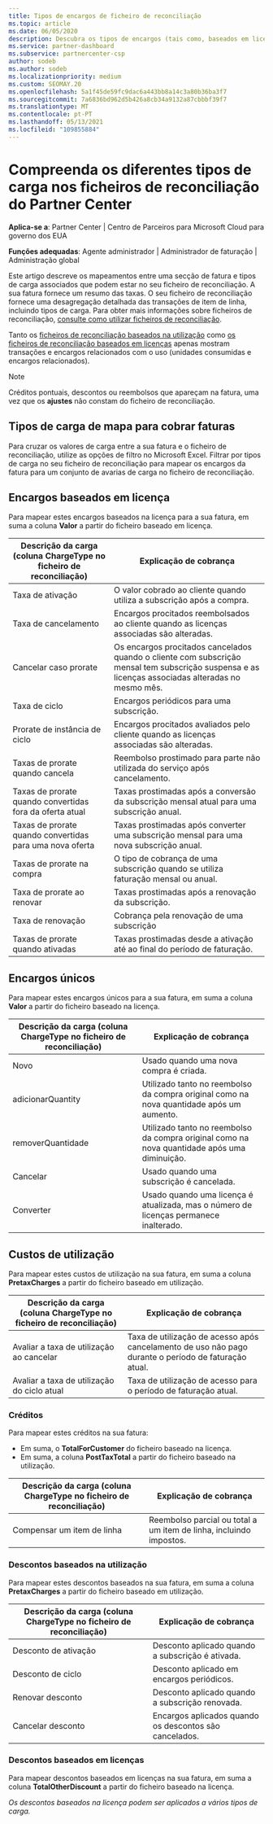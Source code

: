 ```yaml
---
title: Tipos de encargos de ficheiro de reconciliação
ms.topic: article
ms.date: 06/05/2020
description: Descubra os tipos de encargos (tais como, baseados em licenças, baseados em uso e uma vez), créditos e descontos em ficheiros de reconciliação do Partner Center.
ms.service: partner-dashboard
ms.subservice: partnercenter-csp
author: sodeb
ms.author: sodeb
ms.localizationpriority: medium
ms.custom: SEOMAY.20
ms.openlocfilehash: 5a1f45de59fc9dac6a443bb8a14c3a80b36ba3f7
ms.sourcegitcommit: 7a6836bd962d5b426a8cb34a9132a87cbbbf39f7
ms.translationtype: MT
ms.contentlocale: pt-PT
ms.lasthandoff: 05/13/2021
ms.locfileid: "109855884"
---
```

# <a name="understand-the-different-charge-types-in-partner-center-reconciliation-files"></a>Compreenda os diferentes tipos de carga nos ficheiros de reconciliação do Partner Center

**Aplica-se a**: Partner Center | Centro de Parceiros para Microsoft Cloud para governo dos EUA

**Funções adequadas**: Agente administrador | Administrador de faturação | Administração global

Este artigo descreve os mapeamentos entre uma secção de fatura e tipos de carga associados que podem estar no seu ficheiro de reconciliação. A sua fatura fornece um resumo das taxas. O seu ficheiro de reconciliação fornece uma desagregação detalhada das transações de item de linha, incluindo tipos de carga. Para obter mais informações sobre ficheiros de reconciliação, [consulte como utilizar ficheiros de reconciliação](use-the-reconciliation-files.md).

Tanto os [ficheiros de reconciliação baseados na utilização](usage-based-recon-files.md) como [os ficheiros de reconciliação baseados em licenças](license-based-recon-files.md) apenas mostram transações e encargos relacionados com o uso (unidades consumidas e encargos relacionados).

> [!NOTE]
> Créditos pontuais, descontos ou reembolsos que apareçam na fatura, uma vez que os **ajustes** não constam do ficheiro de reconciliação.

## <a name="map-charge-types-to-invoice-charges"></a>Tipos de carga de mapa para cobrar faturas

Para cruzar os valores de carga entre a sua fatura e o ficheiro de reconciliação, utilize as opções de filtro no Microsoft Excel. Filtrar por tipos de carga no seu ficheiro de reconciliação para mapear os encargos da fatura para um conjunto de avarias de carga no ficheiro de reconciliação.

## <a name="license-based-charges"></a>Encargos baseados em licença

Para mapear estes encargos baseados na licença para a sua fatura, em suma a coluna **Valor** a partir do ficheiro baseado em licença.

| Descrição da carga (coluna ChargeType no ficheiro de reconciliação) | Explicação de cobrança |
| ------------------------------------------------------------- | ------------------ |
| Taxa de ativação | O valor cobrado ao cliente quando utiliza a subscrição após a compra. |
| Taxa de cancelamento | Encargos procitados reembolsados ao cliente quando as licenças associadas são alteradas. |
| Cancelar caso prorate | Os encargos procitados cancelados quando o cliente com subscrição mensal tem subscrição suspensa e as licenças associadas alteradas no mesmo mês. |
| Taxa de ciclo | Encargos periódicos para uma subscrição. |
| Prorate de instância de ciclo | Encargos procitados avaliados pelo cliente quando as licenças associadas são alteradas. |
| Taxas de prorate quando cancela | Reembolso prostimado para parte não utilizada do serviço após cancelamento. |
| Taxas de prorate quando convertidas fora da oferta atual | Taxas prostimadas após a conversão da subscrição mensal atual para uma subscrição anual. |
| Taxas de prorate quando convertidas para uma nova oferta | Taxas prostimadas após converter uma subscrição mensal para uma nova subscrição anual. |
| Taxas de prorate na compra | O tipo de cobrança de uma subscrição quando se utiliza faturação mensal ou anual. |
| Taxa de prorate ao renovar | Taxas prostimadas após a renovação da subscrição. |
| Taxa de renovação | Cobrança pela renovação de uma subscrição |
| Taxas de prorate quando ativadas | Taxas prostimadas desde a ativação até ao final do período de faturação. |

## <a name="one-time-charges"></a>Encargos únicos

Para mapear estes encargos únicos para a sua fatura, em suma a coluna **Valor** a partir do ficheiro baseado na licença.

| Descrição da carga (coluna ChargeType no ficheiro de reconciliação) | Explicação de cobrança |
| ------------------------------------------------------------- | ------------------ |
| Novo | Usado quando uma nova compra é criada. |
| adicionarQuantity | Utilizado tanto no reembolso da compra original como na nova quantidade após um aumento. |
| removerQuantidade | Utilizado tanto no reembolso da compra original como na nova quantidade após uma diminuição. |
| Cancelar | Usado quando uma subscrição é cancelada. |
| Converter | Usado quando uma licença é atualizada, mas o número de licenças permanece inalterado. |

## <a name="usage-charges"></a>Custos de utilização

Para mapear estes custos de utilização na sua fatura, em suma a coluna **PretaxCharges** a partir do ficheiro baseado em utilização.

| Descrição da carga (coluna ChargeType no ficheiro de reconciliação) | Explicação de cobrança |
| ------------------------------------------------------------- | ------------------ |
| Avaliar a taxa de utilização ao cancelar | Taxa de utilização de acesso após cancelamento de uso não pago durante o período de faturação atual. |
| Avaliar a taxa de utilização do ciclo atual | Taxa de utilização de acesso para o período de faturação atual. |

### <a name="credits"></a>Créditos

Para mapear estes créditos na sua fatura:

- Em suma, o **TotalForCustomer** do ficheiro baseado na licença.
- Em suma, a coluna **PostTaxTotal** a partir do ficheiro baseado na utilização.

| Descrição da carga (coluna ChargeType no ficheiro de reconciliação) | Explicação de cobrança |
| ------------------------------------------------------------- | ------------------ |
| Compensar um item de linha | Reembolso parcial ou total a um item de linha, incluindo impostos. |

### <a name="usage-based-discounts"></a>Descontos baseados na utilização

Para mapear estes descontos baseados na sua fatura, em suma a coluna **PretaxCharges** a partir do ficheiro baseado em utilização.

| Descrição da carga (coluna ChargeType no ficheiro de reconciliação) | Explicação de cobrança |
| ------------------------------------------------------------- | ------------------ |
| Desconto de ativação | Desconto aplicado quando a subscrição é ativada. |
| Desconto de ciclo | Desconto aplicado em encargos periódicos. |
| Renovar desconto | Desconto aplicado quando a subscrição renovada. |
| Cancelar desconto | Encargos aplicados quando os descontos são cancelados. |

### <a name="license-based-discounts"></a>Descontos baseados em licenças

Para mapear descontos baseados em licenças na sua fatura, em suma a coluna **TotalOtherDiscount** a partir do ficheiro baseado na licença.

*Os descontos baseados na licença podem ser aplicados a vários tipos de carga.*
